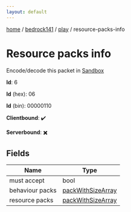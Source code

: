 ```yaml
---
layout: default
---
```


[home](/)  /  [bedrock141](/protocol/bedrock141)  /  [play](/protocol/bedrock141/play)  /  resource-packs-info

# Resource packs info

Encode/decode this packet in [Sandbox](../../../sandbox/bedrock141#play.resource_packs_info)

**Id**: 6

**Id** (hex): 06

**Id** (bin): 00000110

**Clientbound**: ✔️

**Serverbound**: ✖️

## Fields

Name | Type
---|---
must accept | bool
behaviour packs | [packWithSizeArray](/protocol/bedrock141/arrays)
resource packs | [packWithSizeArray](/protocol/bedrock141/arrays)

